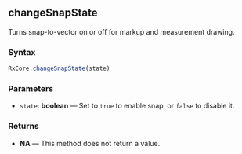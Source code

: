 ## changeSnapState

Turns snap-to-vector on or off for markup and measurement drawing.

### Syntax

```typescript
RxCore.changeSnapState(state)
```

### Parameters

- `state`: **boolean** — Set to `true` to enable snap, or `false` to disable it.

### Returns

- **NA** — This method does not return a value.